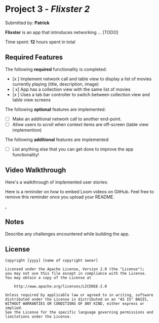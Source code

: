 
# Project 3 - *Flixster 2*

Submitted by: **Patrick**

**Flixster** is an app that introduces networking ... [TODO] 

Time spent: **12** hours spent in total

## Required Features

The following **required** functionality is completed:

- [x ] Implement network call and table view to display a list of movies currently playing (title, description, image)
- [ x] App has a collection view with the same list of movies
- [x ] Uses a tab bar controller to switch between collection view and table view screens
 
The following **optional** features are implemented:

- [ ] Make an additional network call to another end-point.	
- [ ] Allow users to scroll when context items are off-screen (table view implemention)

The following **additional** features are implemented:

- [ ] List anything else that you can get done to improve the app functionality!

## Video Walkthrough

Here's a walkthrough of implemented user stories:

Here is a reminder on how to embed Loom videos on GitHub. Feel free to remove this reminder once you upload your README. 

[.](https://www.loom.com/share/ad4ee5eb1688414b94061fe42b1d0cbd?sid=d9da622c-2e48-4f0b-83d7-a7057ed0f2fd)

## Notes

Describe any challenges encountered while building the app.

## License

    Copyright [yyyy] [name of copyright owner]

    Licensed under the Apache License, Version 2.0 (the "License");
    you may not use this file except in compliance with the License.
    You may obtain a copy of the License at

        http://www.apache.org/licenses/LICENSE-2.0

    Unless required by applicable law or agreed to in writing, software
    distributed under the License is distributed on an "AS IS" BASIS,
    WITHOUT WARRANTIES OR CONDITIONS OF ANY KIND, either express or implied.
    See the License for the specific language governing permissions and
    limitations under the License.
